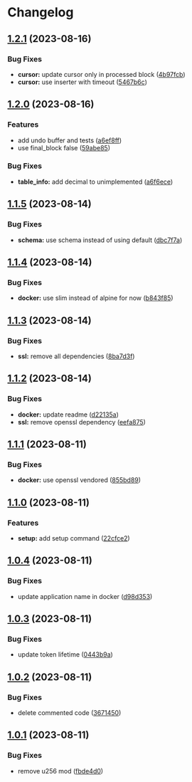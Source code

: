 # Changelog

## [1.2.1](https://github.com/semiotic-ai/elric-rs/compare/v1.2.0...v1.2.1) (2023-08-16)


### Bug Fixes

* **cursor:** update cursor only in processed block ([4b97fcb](https://github.com/semiotic-ai/elric-rs/commit/4b97fcb14b6086640765ca82776e8ab5e96a6342))
* **cursor:** use inserter with timeout ([5467b6c](https://github.com/semiotic-ai/elric-rs/commit/5467b6c87e0f11bdc94db888804bcced4ca827ee))

## [1.2.0](https://github.com/semiotic-ai/elric-rs/compare/v1.1.5...v1.2.0) (2023-08-16)


### Features

* add undo buffer and tests ([a6ef8ff](https://github.com/semiotic-ai/elric-rs/commit/a6ef8ff948a235161d1bd63210a6b66dadea0fbf))
* use final_block false ([59abe85](https://github.com/semiotic-ai/elric-rs/commit/59abe85622b1e0502a2c5c6b46a04e8c17581809))


### Bug Fixes

* **table_info:** add decimal to unimplemented ([a6f6ece](https://github.com/semiotic-ai/elric-rs/commit/a6f6ece3e75dbd56651dcc76e9ab4805e4be6fdf))

## [1.1.5](https://github.com/semiotic-ai/elric-rs/compare/v1.1.4...v1.1.5) (2023-08-14)


### Bug Fixes

* **schema:** use schema instead of using default ([dbc7f7a](https://github.com/semiotic-ai/elric-rs/commit/dbc7f7a029c17d566b9db74be01bc48533458cdc))

## [1.1.4](https://github.com/semiotic-ai/elric-rs/compare/v1.1.3...v1.1.4) (2023-08-14)


### Bug Fixes

* **docker:** use slim instead of alpine for now ([b843f85](https://github.com/semiotic-ai/elric-rs/commit/b843f853ef77b8c807e6c16398ace8a7dbdbb4b3))

## [1.1.3](https://github.com/semiotic-ai/elric-rs/compare/v1.1.2...v1.1.3) (2023-08-14)


### Bug Fixes

* **ssl:** remove all dependencies ([8ba7d3f](https://github.com/semiotic-ai/elric-rs/commit/8ba7d3fe61ef47903a30dc756e3942785291a710))

## [1.1.2](https://github.com/semiotic-ai/elric-rs/compare/v1.1.1...v1.1.2) (2023-08-14)


### Bug Fixes

* **docker:** update readme ([d22135a](https://github.com/semiotic-ai/elric-rs/commit/d22135aed3da748daca1dee842069bdd78ee10c0))
* **ssl:** remove openssl dependency ([eefa875](https://github.com/semiotic-ai/elric-rs/commit/eefa875d619aed8a95b95065e33fbb639c15db6c))

## [1.1.1](https://github.com/semiotic-ai/elric-rs/compare/v1.1.0...v1.1.1) (2023-08-11)


### Bug Fixes

* **docker:** use openssl vendored ([855bd89](https://github.com/semiotic-ai/elric-rs/commit/855bd89009b337cc97acb571c3f22c44336b9d4a))

## [1.1.0](https://github.com/semiotic-ai/elric-rs/compare/v1.0.4...v1.1.0) (2023-08-11)


### Features

* **setup:** add setup command ([22cfce2](https://github.com/semiotic-ai/elric-rs/commit/22cfce2a30fd37cb6adbc187354b2fc4f554cf2a))

## [1.0.4](https://github.com/semiotic-ai/elric-rs/compare/v1.0.3...v1.0.4) (2023-08-11)


### Bug Fixes

* update application name in docker ([d98d353](https://github.com/semiotic-ai/elric-rs/commit/d98d35339ba9ac18ec3600e2aaaab7726b1cea4f))

## [1.0.3](https://github.com/semiotic-ai/elric-rs/compare/v1.0.2...v1.0.3) (2023-08-11)


### Bug Fixes

* update token lifetime ([0443b9a](https://github.com/semiotic-ai/elric-rs/commit/0443b9a4854216680146d3f5d86d790b34fa3f98))

## [1.0.2](https://github.com/semiotic-ai/elric-rs/compare/v1.0.1...v1.0.2) (2023-08-11)


### Bug Fixes

* delete commented code ([3671450](https://github.com/semiotic-ai/elric-rs/commit/367145031e93c11848d1b4ac0994924f4bfce91e))

## [1.0.1](https://github.com/semiotic-ai/elric-rs/compare/v1.0.0...v1.0.1) (2023-08-11)


### Bug Fixes

* remove u256 mod ([fbde4d0](https://github.com/semiotic-ai/elric-rs/commit/fbde4d04af854ee8693ff695d908fc209fe0183c))
